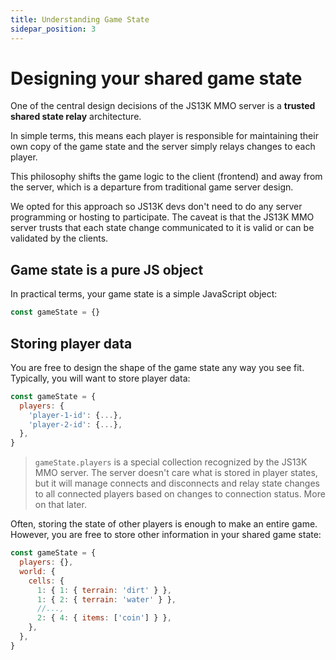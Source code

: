 ```yaml
---
title: Understanding Game State
sidepar_position: 3
---
```


# Designing your shared game state

One of the central design decisions of the JS13K MMO server is a **trusted shared state relay** architecture.

In simple terms, this means each player is responsible for maintaining their own copy of the game state and the server simply relays changes to each player.

This philosophy shifts the game logic to the client (frontend) and away from the server, which is a departure from traditional game server design.

We opted for this approach so JS13K devs don't need to do any server programming or hosting to participate. The caveat is that the JS13K MMO server trusts that each state change communicated to it is valid or can be validated by the clients.

## Game state is a pure JS object

In practical terms, your game state is a simple JavaScript object:

```js
const gameState = {}
```

## Storing player data

You are free to design the shape of the game state any way you see fit. Typically, you will want to store player data:

```js
const gameState = {
  players: {
    'player-1-id': {...},
    'player-2-id': {...},
  },
}
```

> `gameState.players` is a special collection recognized by the JS13K MMO server. The server doesn't care what is stored in player states, but it will manage connects and disconnects and relay state changes to all connected players based on changes to connection status. More on that later.

Often, storing the state of other players is enough to make an entire game. However, you are free to store other information in your shared game state:

```js
const gameState = {
  players: {},
  world: {
    cells: {
      1: { 1: { terrain: 'dirt' } },
      1: { 2: { terrain: 'water' } },
      //...,
      2: { 4: { items: ['coin'] } },
    },
  },
}
```
